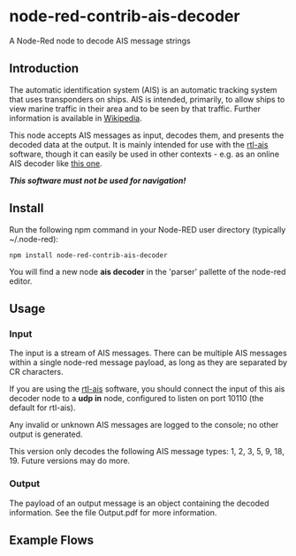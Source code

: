 # node-red-contrib-ais-decoder
A Node-Red node to decode AIS message strings

## Introduction
The automatic identification system (AIS) is an automatic tracking system that uses transponders on ships. AIS is intended, primarily, to allow ships to view marine traffic in their area and to be seen by that traffic. Further information is available in [Wikipedia](https://en.wikipedia.org/wiki/Automatic_identification_system).

This node accepts AIS messages as input, decodes them, and presents the decoded data at the output. It is mainly intended for use with the [rtl-ais](https://github.com/dgiardini/rtl-ais) software, though it can easily be used in other contexts - e.g. as an online AIS decoder like [this one](http://ais.tbsalling.dk).

***This software must not be used for navigation!***

## Install
Run the following npm command in your Node-RED user directory (typically ~/.node-red):
```
npm install node-red-contrib-ais-decoder
```
You will find a new node **ais decoder** in the 'parser' pallette of the node-red editor.

## Usage

### Input
The input is a stream of AIS messages. There can be multiple AIS messages within a single node-red message payload, as long as they are separated by CR characters.

If you are using the [rtl-ais](https://github.com/dgiardini/rtl-ais) software, you should connect the input of this ais decoder node to a **udp in** node, configured to listen on port 10110 (the default for rtl-ais).

Any invalid or unknown AIS messages are logged to the console; no other output is generated.

This version only decodes the following AIS message types: 1, 2, 3, 5, 9, 18, 19. Future versions may do more.

### Output
The payload of an output message is an object containing the decoded information. See the file Output.pdf for more information.

## Example Flows


